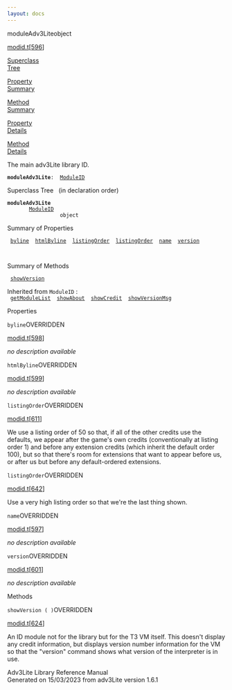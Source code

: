```yaml
---
layout: docs
---
```

<span class="title">moduleAdv3Lite</span><span class="type">object</span>

[modid.t](../file/modid.t.html)\[[596](../source/modid.t.html#596)\]

[Superclass  
Tree](#_SuperClassTree_)

[Property  
Summary](#_PropSummary_)

[Method  
Summary](#_MethodSummary_)

[Property  
Details](#_Properties_)

[Method  
Details](#_Methods_)

<div class="fdesc">

The main adv3Lite library ID.

**`moduleAdv3Lite`**` :   `[`ModuleID`](../object/ModuleID.html)

</div>

<span id="_SuperClassTree_"></span>

<div class="mjhd">

<span class="hdln">Superclass Tree</span>   (in declaration order)

</div>

**`moduleAdv3Lite`**  
`         `[`ModuleID`](../object/ModuleID.html)  
`                 object`  
<span id="_PropSummary_"></span>

<div class="mjhd">

<span class="hdln">Summary of Properties</span>  

</div>

` `[`byline`](#byline)`  `[`htmlByline`](#htmlByline)`  `[`listingOrder`](#listingOrder)`  `[`listingOrder`](#listingOrder)`  `[`name`](#name)`  `[`version`](#version)`  `

` `

<span id="_MethodSummary_"></span>

<div class="mjhd">

<span class="hdln">Summary of Methods</span>  

</div>

` `[`showVersion`](#showVersion)`  `

Inherited from `ModuleID` :  
` `[`getModuleList`](../object/ModuleID.html#getModuleList)`  `[`showAbout`](../object/ModuleID.html#showAbout)`  `[`showCredit`](../object/ModuleID.html#showCredit)`  `[`showVersionMsg`](../object/ModuleID.html#showVersionMsg)`  `

<span id="_Properties_"></span>

<div class="mjhd">

<span class="hdln">Properties</span>  

</div>

<span id="byline"></span>

`byline`<span class="rem">OVERRIDDEN</span>

[modid.t](../file/modid.t.html)\[[598](../source/modid.t.html#598)\]

<div class="desc">

*no description available*

</div>

<span id="htmlByline"></span>

`htmlByline`<span class="rem">OVERRIDDEN</span>

[modid.t](../file/modid.t.html)\[[599](../source/modid.t.html#599)\]

<div class="desc">

*no description available*

</div>

<span id="listingOrder"></span>

`listingOrder`<span class="rem">OVERRIDDEN</span>

[modid.t](../file/modid.t.html)\[[611](../source/modid.t.html#611)\]

<div class="desc">

We use a listing order of 50 so that, if all of the other credits use
the defaults, we appear after the game's own credits (conventionally at
listing order 1) and before any extension credits (which inherit the
default order 100), but so that there's room for extensions that want to
appear before us, or after us but before any default-ordered extensions.

</div>

<span id="listingOrder"></span>

`listingOrder`<span class="rem">OVERRIDDEN</span>

[modid.t](../file/modid.t.html)\[[642](../source/modid.t.html#642)\]

<div class="desc">

Use a very high listing order so that we're the last thing shown.

</div>

<span id="name"></span>

`name`<span class="rem">OVERRIDDEN</span>

[modid.t](../file/modid.t.html)\[[597](../source/modid.t.html#597)\]

<div class="desc">

*no description available*

</div>

<span id="version"></span>

`version`<span class="rem">OVERRIDDEN</span>

[modid.t](../file/modid.t.html)\[[601](../source/modid.t.html#601)\]

<div class="desc">

*no description available*

</div>

<span id="_Methods_"></span>

<div class="mjhd">

<span class="hdln">Methods</span>  

</div>

<span id="showVersion"></span>

`showVersion ( )`<span class="rem">OVERRIDDEN</span>

[modid.t](../file/modid.t.html)\[[624](../source/modid.t.html#624)\]

<div class="desc">

An ID module not for the library but for the T3 VM itself. This doesn't
display any credit information, but displays version number information
for the VM so that the "version" command shows what version of the
interpreter is in use.

</div>

<div class="ftr">

Adv3Lite Library Reference Manual  
Generated on 15/03/2023 from adv3Lite version 1.6.1

</div>
